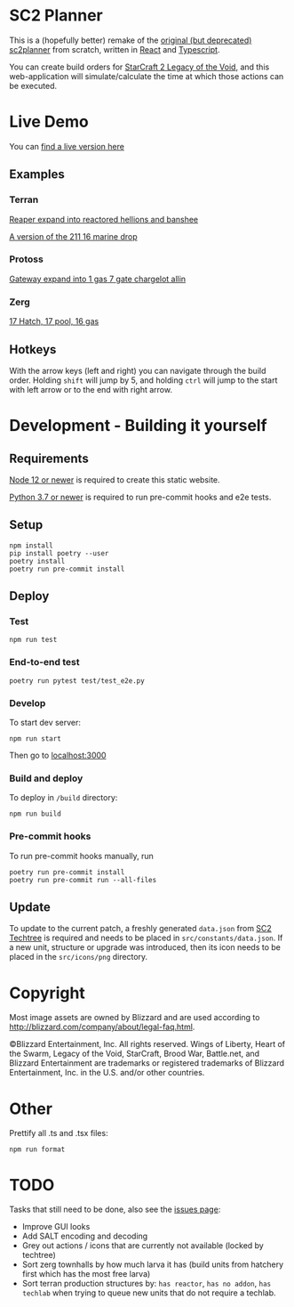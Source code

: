 # SC2 Planner

This is a (hopefully better) remake of the [original (but deprecated) sc2planner](http://web.archive.org/web/20130815065430/http://www.sc2planner.com/?v=hots#P) from scratch, written in [React](https://reactjs.org/) and [Typescript](https://www.typescriptlang.org/).

You can create build orders for [StarCraft 2 Legacy of the Void](https://starcraft2.com/en-us/), and this web-application will simulate/calculate the time at which those actions can be executed.

# Live Demo

You can [find a live version here](https://burnysc2.github.io/sc2-planner)

## Examples

### Terran

[Reaper expand into reactored hellions and banshee](https://burnysc2.github.io/sc2-planner/?&race=terran&bo=uDritmrisSJEritSf2HtL2NtZU2HsMN2PtkuBtgV2KritnfibViriuFsExagsJRxaJtjkilTkli2Mx3ixaasKzaDyUZsKIyx9yxTxZJtR3QtZfe07ksLx1KzLT1cKtleZkx2KsQx1bsPzMzyrKzLTywKzLN1UbzJKySTx3asIx3bsL08cyXayxb1zYsJLxbK0ItzocsJOyyZzPZyuasPxzYsLxaKzKSsNLxdJtleZkxYhsJR1U1zjZxzasJxaKx0p0XwzEbxyKzEPsKIyPKtgXiRU1MKsNySKyqGtNuF)

[A version of the 211 16 marine drop](https://burnysc2.github.io/sc2-planner/?&race=terran&bo=uDritmrisSJEritSf2HtL2NtZU2HsMN2PtkuBtgV2KritnfibViriuFsExagsJRxaJtjkilTkli2Mx3ixaasKzaDyUZsKIyx1sKxZJtR2ztZfezn9sJLySKzLT1cKtleZkx2KsQx1bsJx1KxdSsP0GysKJyTbsLzQcsKI0lc16zxabzOK12NxYZyNZsL1vK0bTxcJtR2ZtZfexZKx2csJLx4K1VT0E90EMzKKzkPyOyzb9zbmsJxzKtlgXiRU1fjypZsJRxaJtjkil3ttliySLx3ZsKysKx3TsIxdc1t9zKM02902sz59z592QsPxZJtR41tZfe0v9xdhzlKyxPsJMzOZ1p90BMsNynKxyNxYYylysP0OZxzZ0owsKKxYJtjkil3qtli2MxdlzKzxyZsJRysbxdWtNuF)

### Protoss

[Gateway expand into 1 gas 7 gate chargelot allin](https://burnysc2.github.io/sc2-planner/?&race=protoss&bo=uDritmrisSJEritSf2HtL2NtZU2HsQM2PtkuBtgV2KritnfibViriuFsExagsOIxaJtjkilTkli2Mx3ixaasKzaDxaHtR3RtZfeyuKsKyu1sOyUKzo9zoKznYxzasNRzKbsP0h207bsIyU1sK11K0ipxaLtlgXiRUysKsONzM9zM3yR9xa7sO1UZsIzIYxZysOKxaJtjkil2dtliyrKxd60gax39zu11IKxdSsKO1lYxa9xa9xai0cdxd9xdasPLxdJtleZkxY9xY9xY9xYSsKxYKtR57tZfexa9zc9xY9xY9xY9xYltNuF)

### Zerg

[17 Hatch, 17 pool, 16 gas](https://burnysc2.github.io/sc2-planner/?&race=zerg&bo=uDritmrisSJEritSf2HtL2NtZUxODsIM2QtkuBtgV2LritnfibViriuFsExbIsOxbJtleZkxZLx0bxb9xbSsQzKKtjkilTkli2Mx4ksRx4bsQQyY2xb2sKxZJtR3ttZfeySm1EKtleZkxZKsKxZxsINxZotNuF)

## Hotkeys

With the arrow keys (left and right) you can navigate through the build order. Holding `shift` will jump by 5, and holding `ctrl` will jump to the start with left arrow or to the end with right arrow.

# Development - Building it yourself

## Requirements

[Node 12 or newer](https://nodejs.org/en/download/) is required to create this static website.

[Python 3.7 or newer](https://www.python.org/downloads/) is required to run pre-commit hooks and e2e tests.

## Setup

```
npm install
pip install poetry --user
poetry install
poetry run pre-commit install
```

## Deploy

### Test

`npm run test`

### End-to-end test

`poetry run pytest test/test_e2e.py`

### Develop
To start dev server:

`npm run start`

Then go to [localhost:3000](http://localhost:3000)

### Build and deploy
To deploy in `/build` directory:

`npm run build`

### Pre-commit hooks

To run pre-commit hooks manually, run

```
poetry run pre-commit install
poetry run pre-commit run --all-files
```

## Update

To update to the current patch, a freshly generated `data.json` from [SC2 Techtree](https://github.com/BurnySc2/sc2-techtree) is required and needs to be placed in `src/constants/data.json`. If a new unit, structure or upgrade was introduced, then its icon needs to be placed in the `src/icons/png` directory.

# Copyright

Most image assets are owned by Blizzard and are used according to http://blizzard.com/company/about/legal-faq.html.

©Blizzard Entertainment, Inc. All rights reserved. Wings of Liberty, Heart of the Swarm, Legacy of the Void, StarCraft, Brood War, Battle.net, and Blizzard Entertainment are trademarks or registered trademarks of Blizzard Entertainment, Inc. in the U.S. and/or other countries.

# Other

Prettify all .ts and .tsx files:

`npm run format`

# TODO

Tasks that still need to be done, also see the [issues page](https://github.com/BurnySc2/sc2-planner/issues):

-   Improve GUI looks
-   Add SALT encoding and decoding
-   Grey out actions / icons that are currently not available (locked by techtree)
-   Sort zerg townhalls by how much larva it has (build units from hatchery first which has the most free larva)
-   Sort terran production structures by: `has reactor`, `has no addon`, `has techlab` when trying to queue new units that do not require a techlab.
